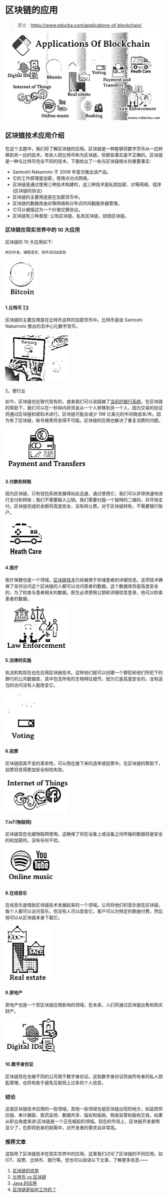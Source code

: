 # 区块链的应用

> 原文：<https://www.educba.com/applications-of-blockchain/>

![Applications Of Blockchain](img/9e5eb36e75d6c138e16269b0d259bd92.png)



## 区块链技术应用介绍

在这个主题中，我们将了解区块链的应用。区块链是一种能够将数字货币从一边转移到另一边的技术。有些人把比特币称为区块链，但那些事实是不正确的。区块链是一种与比特币完全不同的技术。下面给出了一些与区块链相关的重要事实:

*   Santoshi Nakamoto 于 2008 年首次推出该产品。
*   它的工作原理是加密，使用点对点网络。
*   区块链是通过使用三种技术构建的，这三种技术是私钥加密、对等网络、程序(区块链的协议)
*   区块链的主要用途是在加密货币中。
*   区块链的数据库由对等网络和分布式时间戳服务器管理。
*   它可以被描述为一个价值交换协议。
*   区块链有三种类型:
    公有区块链，私有区块链，财团区块链。

### 区块链在现实世界中的 10 大应用

区块链的 10 大应用如下:

<small>网页开发、编程语言、软件测试&其他</small>

![Bitcoin](img/267e14e4cf108f1143172d54910c5b51.png)



#### 1.比特币 **<u>T3</u>**

区块链的主要应用是在比特币这样的加密货币中。比特币是由 Santoshi Nakamoto 推出的去中心化数字货币。

#### ![Banking](img/d6e9b331f1c6d4623a0eef4fce47bc64.png)



2。银行业

如今，区块链也在取代现有的，或者我们可以说超越了[当前的银行系统](https://www.educba.com/what-is-banking/)。在区块链的帮助下，我们可以在一秒钟内将资金从一个人转移到另一个人，因为交易的验证将通过区块链和密码术进行。区块链可能会减少 198 亿美元的中间商成本/年。因为有了区块链，账号被黑将变得不可能。区块链的应用也解决了重复消费的问题。

![Payment and Transfers](img/17804503f0f9121b2b8f5635b0171ebd.png)



#### 3.付款和转账

因为区块链，只有钱包系统发展得如此迅速，通过使用它，我们可以非常快速地进行支付和转账；我们不需要输入公钥。我们需要扫描一个独特的二维码，并尽快支付。区块链完成的金额将高度安全，没有转让费。对于区块链转账，不需要银行账户。

![Health Care](img/0c26e87586ab558a535a8acb1e74fc56.png)



#### 4.医疗

医疗保健也是一个领域，[区块链技术](https://www.educba.com/what-is-blockchain-technology/)已经被用于存储患者的详细信息。这项技术确保了任何访问这个区块链的人都可以访问患者的数据。这个数据库将是高度安全的，为了检查与患者相关的数据，医生必须使用公钥和详细信息登录，他可以检查患者的数据。

![Law Enforcement](img/e739ff5d6373fd37081314d77a9d16db.png)



#### 5.法律的实施

执法机构现在也在应用区块链技术。这样他们就可以创建一个罪犯和他们所犯下的罪行的公共数据库，其中包含所有的生物特征细节。因为它是高度安全的，没有适当的访问没有人能改变它。

![Voting](img/89361ee4f58f5dc132aabeb8c12bdea7.png)



#### 6.投票

区块链因其不变的革命性，可以用在接下来的选举或投票中。在区块链的帮助下，投票将变得更加安全和防失败。

![Internet of Things](img/24e8adb2173ea0e8dc98740250d8ca62.png)



#### 7.IoT(物联网)

区块链现在也被物联网使用。这确保了将在设备上或设备之间传输的数据将是安全的和加密的，没有任何干扰。

![Online music](img/faa44107ca0720c94f9f7bcae8048110.png)



#### 8.在线音乐

在线音乐是借助区块链技术发展起来的一个领域。公司将他们的音乐放在区块链，每个人都可以访问音乐，但没有人可以改变它，客户可以为特定的歌曲付费，然后他可以从区块链本身下载它。

![Real estate blockchain technology](img/b1372bd6e66caff58d8becd464eaf791.png)



#### 9.房地产

房地产也是一个受区块链应用影响的领域，在未来，人们将通过区块链出售和购买财产。

![Digital IDs blockchain technology](img/0e4feb1971a9810ea4b967b09314dde2.png)



#### 10.数字身份证

区块链现在也被不同的公司用于数字身份证。这些数字身份证将由所有者的私人钥匙管理，也将有助于避免互联网上过多的个人信息。

### 结论

这是区块链技术应用的一些领域。其他一些领域也是区块链出现的地方，如监控供应链、审计跟踪、医药监控、数据共享、版权和版税、税收监管和股权交易。如果从职业角度来讲:区块链是一个正在崛起的领域。现在的市场上，区块链开发者明显少了，在即将到来的刚需中，对开发者的需求会非常高。

### 推荐文章

这指导了区块链技术在现实世界中的应用。这里我们讨论了区块链的不同应用，如 IOT、投票、比特币、银行等。您也可以阅读以下文章，了解更多信息——

1.  [区块链的优势](https://www.educba.com/advantages-of-blockchain/)
2.  [比特币 vs 区块链](https://www.educba.com/bitcoin-vs-blockchain/)
3.  [Java 的应用](https://www.educba.com/applications-of-java/)
4.  [区块链是如何工作的？](https://www.educba.com/blockchain-works/)





